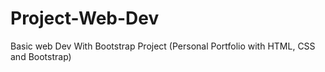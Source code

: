 # Project-Web-Dev
Basic web Dev With Bootstrap Project (Personal Portfolio with HTML, CSS and Bootstrap)
